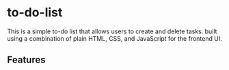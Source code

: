 # to-do-list

This is a simple to-do list that allows users to create and delete tasks. built using a combination of plain HTML, CSS, and JavaScript for the frontend UI.

## Features
